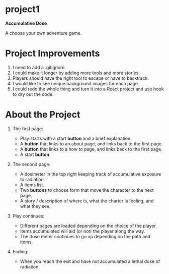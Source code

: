 # project1

**Accumulative Dose**

A choose your own adventure game.

# Project Improvements
1. I need to add a .gitignore.
2. I could make it longer by adding more tools and more stories.
3. Players should have the right tool to escape or have to backtrack.
4. I would like to see unique background images for each page.
5. I could redo the whole thing and turn it into a React project and use hook to dry out the code.

# About the Project
1. The first page:
   * Play starts with a start **button** and a brief explanation.
   * A **button** that links to an about page, and links back to the first page.
   * A **button** that links to a how to page, and links back to the first page.
   * A start **button**.

2. The second page:
   * A dosimeter in the top right keeping track of accumulative exposure to radiation.
   * A items list.
   * Two **buttons** to choose form that move the character to the next page.
   * A story / description of where is, what the charter is feeling, and what they see.

3. Play continues:
   * Different pages are loaded depending on the choice of the player.
   * Items accumulated will aid (or not) the player along the way.
   * The dose meter continues to go up depending on the path and items.

2. Ending:
   * When you reach the exit and have not accumulated a lethal dose of radiation.
